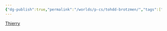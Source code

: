 ```yaml
---
{"dg-publish":true,"permalink":"/worlds/p-cs/tohdd-brotzmen/","tags":["Barovia","Marvis"]}
---
```


[Thierry](Thierry.md)
